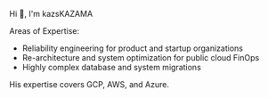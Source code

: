 Hi 👋, I'm kazsKAZAMA

Areas of Expertise:
- Reliability engineering for product and startup organizations
- Re-architecture and system optimization for public cloud FinOps
- Highly complex database and system migrations

His expertise covers GCP, AWS, and Azure.
